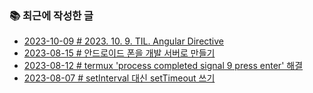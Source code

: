 ### 📚 최근에 작성한 글

<!-- BLEX:START -->
- [2023-10-09 # 2023. 10. 9. TIL. Angular Directive](https://blex.me/@baealex/2023-10-9-til-angular-directive)
- [2023-08-15 # 안드로이드 폰을 개발 서버로 만들기](https://blex.me/@baealex/development-environment-within-android)
- [2023-08-12 # termux &#39;process completed signal 9 press enter&#39; 해결](https://blex.me/@baealex/how-to-fix-termux-process-completed-signal-9)
- [2023-08-07 # setInterval 대신 setTimeout 쓰기](https://blex.me/@baealex/setinterval-alternative)<!-- BLEX:END -->

<!-- YOUTUBE:START --><!-- YOUTUBE:END -->
